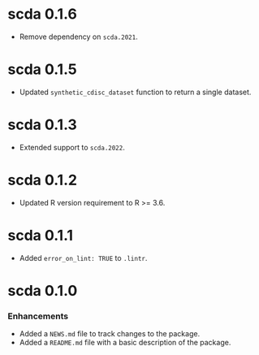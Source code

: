 # scda 0.1.6

* Remove dependency on `scda.2021`.

# scda 0.1.5

* Updated `synthetic_cdisc_dataset` function to return a single dataset.

# scda 0.1.3

* Extended support to `scda.2022`.

# scda 0.1.2

* Updated R version requirement to R >= 3.6.

# scda 0.1.1

* Added `error_on_lint: TRUE` to `.lintr`.

# scda 0.1.0

### Enhancements
* Added a `NEWS.md` file to track changes to the package.
* Added a `README.md` file with a basic description of the package.
